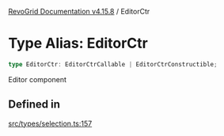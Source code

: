 [RevoGrid Documentation v4.15.8](README.md) / EditorCtr

# Type Alias: EditorCtr

```ts
type EditorCtr: EditorCtrCallable | EditorCtrConstructible;
```

Editor component

## Defined in

[src/types/selection.ts:157](https://github.com/revolist/revogrid/blob/2ac43d2713c9d394ff33675f959c6432bf5aa023/src/types/selection.ts#L157)
